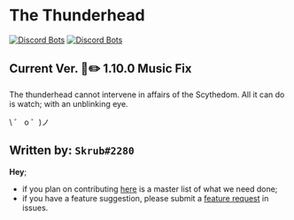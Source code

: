 # The Thunderhead
[![Discord Bots](https://top.gg/api/widget/lib/629799045954797609.svg)](https://top.gg/bot/629799045954797609) 
[![Discord Bots](https://top.gg/api/widget/status/629799045954797609.svg)](https://top.gg/bot/629799045954797609)

## Current Ver. 🎵✏️ 1.10.0 Music Fix

The thunderhead cannot intervene in affairs of the Scythedom. All it can do is watch; with an unblinking eye.

\ ゜ o ゜)ノ 


## Written by: `Skrub#2280`

**Hey**;

- if you plan on contributing [here](https://trello.com/b/wtAYO1cr/thunderhead) is a master list of what we need done;
- if you have a feature suggestion, please submit a [feature request](https://github.com/humboldt123/the-thunderhead/issues/new?assignees=humboldt123&labels=enhancement&template=feature_request.md&title=%5BFEATURE+REQUEST%5D) in issues.
